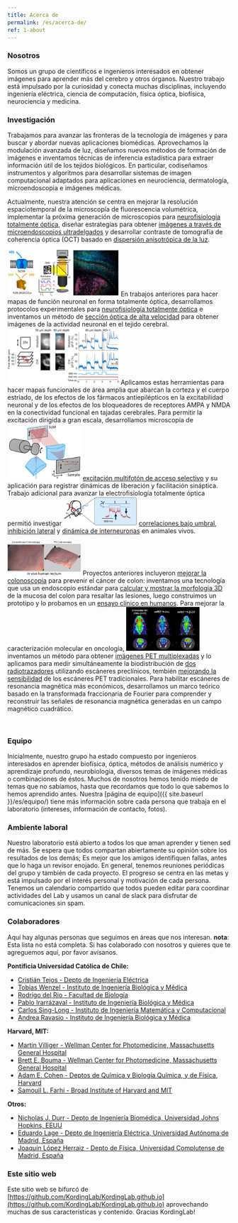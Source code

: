 ```yaml
---
title: Acerca de
permalink: /es/acerca-de/
ref: 1-about
---
```


### Nosotros
Somos un grupo de científicos e ingenieros interesados ​​en obtener imágenes para aprender más del cerebro y otros órganos. Nuestro trabajo está impulsado por la curiosidad y conecta muchas disciplinas, incluyendo ingeniería eléctrica, ciencia de computación, física óptica, biofísica, neurociencia y medicina.

### Investigación
Trabajamos para avanzar las fronteras de la tecnología de imágenes y para buscar y abordar nuevas aplicaciones biomédicas. Aprovechamos la modulación avanzada de luz, diseñamos nuevos métodos de formación de imágenes e inventamos técnicas de inferencia estadística para extraer información útil de los tejidos biológicos. En particular, codiseñamos instrumentos y algoritmos para desarrollar sistemas de imagen computacional adaptados para aplicaciones en neurociencia, dermatología, microendoscopia e imágenes médicas.

Actualmente, nuestra atención se centra en mejorar la resolución espaciotemporal de la microscopía de fluorescencia volumétrica, implementar la próxima generación de microscopios para [neurofisiología totalmente óptica](https://doi.org/10.1523/JNEUROSCI.0168-19.2019), diseñar estrategias para obtener [imágenes a través de microendoscopios ultradelgados](https://doi.org/10.1364/OPTICA.446178) y desarrollar contraste de tomografía de coherencia óptica (OCT) basado en [dispersión anisotrópica de la luz](https://doi.org/10.1117/12.2578570).

<img class="pfloat-right" src="/images/pubs/201900 rcamptopatch.jpg" width="50%" loading="lazy" data-action=zoom> En trabajos anteriores para hacer mapas de función neuronal en forma totalmente óptica, desarrollamos protocolos experimentales para [neurofisiología totalmente óptica](https://doi.org/10.1523/JNEUROSCI.0168-19.2019) e inventamos un método de [sección óptica de alta velocidad](https://doi.org/10.1088/1361-6463/aafe88) para obtener imágenes de la actividad neuronal en el tejido cerebral. <img class="pfloat-right" src="/images/pubs/201902 chi.png" width="50%" loading="lazy" data-action=zoom> Aplicamos estas herramientas para hacer mapas funcionales de área amplia que abarcan la corteza y el cuerpo estriado, de los efectos de los fármacos antiepilépticos en la excitabilidad neuronal y de los efectos de los bloqueadores de receptores AMPA y NMDA en la conectividad funcional en tajadas cerebrales. Para permitir la excitación dirigida a gran escala, desarrollamos microscopía de <img class="pfloat-left" src="/images/pubs/sas.jpg" width="33%" loading="lazy" data-action=zoom> [excitación multifotón de acceso selectivo](https://doi.org/10.1364/BRAIN.2020.BTu1C.6) y su aplicación para registrar dinámicas de liberación y facilitación sináptica. Trabajo adicional para avanzar la electrofisiología totalmente óptica permitió investigar <img class="pfloat-right" src="/images/pubs/202003 L1.png" width="33%" loading="lazy" data-action=zoom> [correlaciones bajo umbral](https://doi.org/10.1038/s41586-019-1166-7), [inhibición lateral](https://doi.org/10.1016/j.cell.2020.01.001) y [dinámica de interneuronas](https://doi.org/10.1101/2021.11.22.469481) en animales vivos.

<img class="pfloat-left" src="/images/pubs/201301 mgh trial.jpg" width="33%" loading="lazy" data-action=zoom> Proyectos anteriores incluyeron [mejorar la colonoscopia](http://mvisionconsortium.org/portfolio-item/team-colo/) para prevenir el cáncer de colon: inventamos una tecnología que usa un endoscopio estándar para [calcular y mostrar la morfología 3D](https://doi.org/10.1117/1.JBO.18.7.076017) de la mucosa del colon para resaltar las lesiones, luego construimos un prototipo y lo probamos en un [ensayo clínico en humanos](https://doi.org/10.1117/12.2038119). Para mejorar la caracterización molecular en oncología, <img class="pfloat-right" src="/images/pubs/201302 mpet.jpg" width="33%" loading="lazy" data-action=zoom> inventamos un método para obtener [imágenes PET multiplexadas](http://mvisionconsortium.org/portfolio-item/team-mpet/) y lo aplicamos para medir simultáneamente la biodistribución de [dos radiotrazadores](https://doi.org/10.1146/annurev-bioeng-071114-040723) utilizando escáneres preclínicos, tembién [mejorando la sensibilidad](https://doi.org/10.1118/1.4908226) de los escáneres PET tradicionales. Para habilitar escáneres de resonancia magnética más económicos, desarrollamos un marco teórico basado en la transformada fraccionaria de Fourier para comprender y reconstruir las señales de resonancia magnética generadas en un campo magnético cuadrático.

<div class="parallax2"></div><br>

### Equipo
Inicialmente, nuestro grupo ha estado compuesto por ingenieros interesados ​​en aprender biofísica, óptica, métodos de análisis numérico y aprendizaje profundo, neurobiología, diversos temas de imágenes médicas o combinaciones de éstos. Muchos de nosotros hemos tenido miedo de temas que no sabíamos, hasta que recordamos que todo lo que sabemos lo hemos aprendido antes. Nuestra [página de equipo]({{ site.baseurl }}/es/equipo/) tiene más información sobre cada persona que trabaja en el laboratorio (intereses, información de contacto, fotos).

### Ambiente laboral
Nuestro laboratorio está abierto a todos los que aman aprender y tienen sed de más. Se espera que todos compartan abiertamente su opinión sobre los resultados de los demás; Es mejor que los amigos identifiquen fallas, antes que lo haga un revisor enojado. En general, tenemos reuniones periódicas del grupo y también de cada proyecto. El progreso se centra en las metas y está impulsado por el interés personal y motivación de cada persona. Tenemos un calendario compartido que todos pueden editar para coordinar actividades del Lab y usamos un canal de slack para disfrutar de comunicaciones sin spam.

### Colaboradores
Aquí hay algunas personas que seguimos en áreas que nos interesan. **nota**: Esta lista no está completa. Si has colaborado con nosotros y quieres que te agreguemos aquí, por favor avísanos.

**Pontificia Universidad Católica de Chile:**
- [Cristián Tejos - Depto de Ingeniería Eléctrica](https://www.mri.cl/cristian-tejos/)
- [Tobias Wenzel - Instituto de Ingeniería Biológica y Médica](https://wenzel-lab.github.io/)
- [Rodrigo del Rio - Facultad de Biología](https://postgrado.bio.uc.cl/facultad/profesores/rodrigo-del-rio/)
- [Pablo Irarrázaval - Instituto de Ingeniería Biológica y Médica](https://ingenieriabiologicaymedica.uc.cl/es/personas/academicos/72-pablo-irarrazaval)
- [Carlos Sing-Long - Instituto de Ingeniería Matemática y Computacional](https://ingenieriabiologicaymedica.uc.cl/es/personas/academicos/55-carlos-a-sing-long)
- [Andrea Ravasio - Instituto de Ingeniería Biológica y Médica](https://devmech.cl/)

**Harvard, MIT:**
- [Martin Villiger - Wellman Center for Photomedicine, Massachusetts General Hospital](https://connects.catalyst.harvard.edu/Profiles/display/Person/95453)
- [Brett E. Bouma - Wellman Center for Photomedicine, Massachusetts General Hospital](https://octresearch.org/people/bouma-group/)
- [Adam E. Cohen - Deptos de Química y Biología Química, y de Física, Harvard](http://cohenweb.rc.fas.harvard.edu/)
- [Samouil L. Farhi - Broad Institute of Harvard and MIT](https://www.broadinstitute.org/bios/sami-farhi)

**Otros:**
- [Nicholas J. Durr - Depto de Ingeniería Biomédica, Universidad Johns Hopkins, EEUU](https://durr.jhu.edu/)
- [Eduardo Lage - Depto de Ingeniería Eléctrica, Universidad Autónoma de Madrid, España](https://www.medicuam.com/)
- [Joaquín López Herraiz - Depto de Física, Universidad Complutense de Madrid, España](http://tomografia.es/)


### Este sitio web
Este sitio web se bifurcó de [https://github.com/KordingLab/KordingLab.github.io](https://github.com/KordingLab/KordingLab.github.io) aprovechando muchas de sus características y contenido. Gracias KordingLab!

